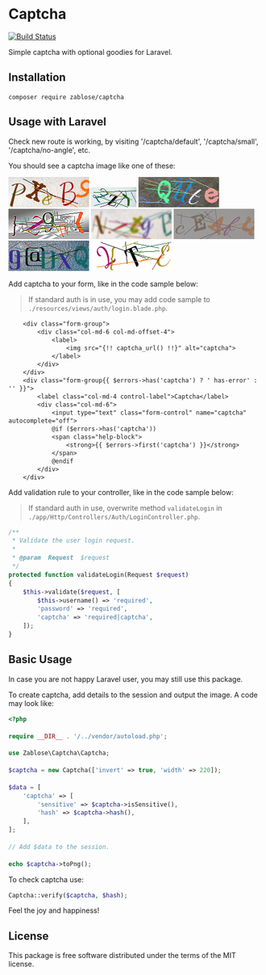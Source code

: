 # Captcha

[![Build Status](https://travis-ci.org/zablose/captcha.svg?branch=dev)](https://travis-ci.org/zablose/captcha)

Simple captcha with optional goodies for Laravel.

## Installation

```
composer require zablose/captcha
```

## Usage with Laravel

Check new route is working, by visiting '/captcha/default', '/captcha/small', '/captcha/no-angle', etc.

You should see a captcha image like one of these:

![](readme/images/captcha-default.png)
![](readme/images/captcha-small.png)
![](readme/images/captcha-invert.png)
![](readme/images/captcha-sharpen.png)
![](readme/images/captcha-blur.png)
![](readme/images/captcha-contrast.png)
![](readme/images/captcha-no-angle.png)
![](readme/images/captcha-bg-color.png)

Add captcha to your form, like in the code sample below:

> If standard auth is in use, you may add code sample to `./resources/views/auth/login.blade.php`.

```blade
    <div class="form-group">
        <div class="col-md-6 col-md-offset-4">
            <label>
                <img src="{!! captcha_url() !!}" alt="captcha">
            </label>
        </div>
    </div>
    <div class="form-group{{ $errors->has('captcha') ? ' has-error' : '' }}">
        <label class="col-md-4 control-label">Captcha</label>
        <div class="col-md-6">
            <input type="text" class="form-control" name="captcha" autocomplete="off">
            @if ($errors->has('captcha'))
            <span class="help-block">
                <strong>{{ $errors->first('captcha') }}</strong>
            </span>
            @endif
        </div>
    </div>
```

Add validation rule to your controller, like in the code sample below:

> If standard auth in use, overwrite method `validateLogin` in `./app/Http/Controllers/Auth/LoginController.php`.

```php
/**
 * Validate the user login request.
 *
 * @param  Request  $request
 */
protected function validateLogin(Request $request)
{
    $this->validate($request, [
        $this->username() => 'required',
        'password' => 'required',
        'captcha' => 'required|captcha',
    ]);
}
```

## Basic Usage

In case you are not happy Laravel user, you may still use this package.

To create captcha, add details to the session and output the image. A code may look like:

```php
<?php

require __DIR__ . '/../vendor/autoload.php';

use Zablose\Captcha\Captcha;

$captcha = new Captcha(['invert' => true, 'width' => 220]);

$data = [
    'captcha' => [
        'sensitive' => $captcha->isSensitive(),
        'hash' => $captcha->hash(),
    ],
];

// Add $data to the session.

echo $captcha->toPng();

```

To check captcha use:

```php
Captcha::verify($captcha, $hash);
```

Feel the joy and happiness!

## License

This package is free software distributed under the terms of the MIT license.
